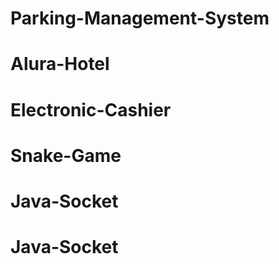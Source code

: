 # Parking-Management-System
# Alura-Hotel
# Electronic-Cashier
# Snake-Game
# Java-Socket
# Java-Socket
